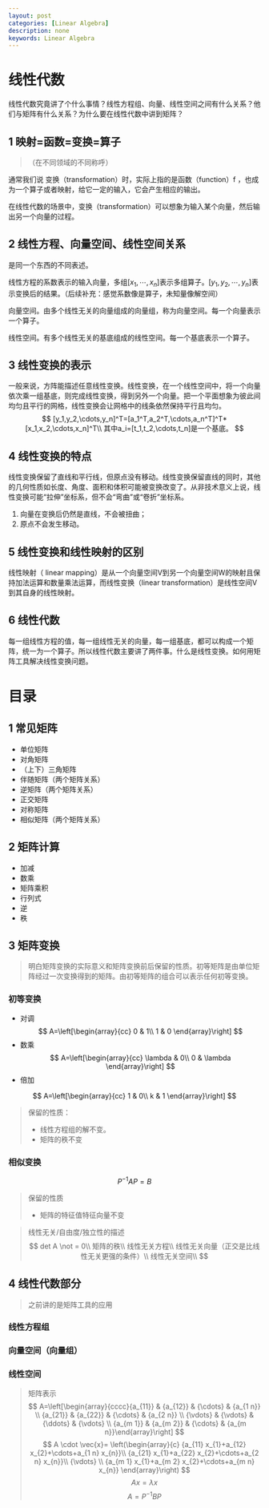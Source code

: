 ```yaml
---
layout: post
categories: [Linear Algebra]
description: none
keywords: Linear Algebra
---
```

# 线性代数
线性代数究竟讲了个什么事情？线性方程组、向量、线性空间之间有什么关系？他们与矩阵有什么关系？为什么要在线性代数中讲到矩阵？
## 1 映射=函数=变换=算子

> （在不同领域的不同称呼）

通常我们说 变换（transformation）时，实际上指的是函数（function）f  ，也成为一个算子或者映射，给它一定的输入，它会产生相应的输出。

在线性代数的场景中，变换（transformation）可以想象为输入某个向量，然后输出另一个向量的过程。


## 2 线性方程、向量空间、线性空间关系

是同一个东西的不同表述。

线性方程的系数表示的输入向量，多组$[x_1,\cdots,x_n]$表示多组算子。$[y_1,y_2,\cdots,y_n]$表示变换后的结果。（后续补充：感觉系数像是算子，未知量像解空间）

向量空间。由多个线性无关的向量组成的向量组，称为向量空间。每一个向量表示一个算子。

线性空间。有多个线性无关的基底组成的线性空间。每一个基底表示一个算子。

## 3 线性变换的表示

一般来说，方阵能描述任意线性变换。线性变换，在一个线性空间中，将一个向量依次乘一组基底，则完成线性变换，得到另外一个向量。把一个平面想象为彼此间均匀且平行的网格，线性变换会让网格中的线条依然保持平行且均匀。
$$
[y_1,y_2,\cdots,y_n]^T=[a_1^T,a_2^T,\cdots,a_n^T]^T*[x_1,x_2,\cdots,x_n]^T\\
其中a_i=[t_1,t_2,\cdots,t_n]是一个基底。
$$


## 4 线性变换的特点

线性变换保留了直线和平行线，但原点没有移动。线性变换保留直线的同时，其他的几何性质如长度、角度、面积和体积可能被变换改变了。从非技术意义上说，线性变换可能“拉伸”坐标系，但不会“弯曲”或“卷折”坐标系。
1. 向量在变换后仍然是直线，不会被扭曲；
2. 原点不会发生移动。

## 5 线性变换和线性映射的区别

线性映射（ linear mapping）是从一个向量空间V到另一个向量空间W的映射且保持加法运算和数量乘法运算，而线性变换（linear transformation）是线性空间V到其自身的线性映射。

## 6 线性代数

每一组线性方程的值，每一组线性无关的向量，每一组基底，都可以构成一个矩阵，统一为一个算子。所以线性代数主要讲了两件事。什么是线性变换。如何用矩阵工具解决线性变换问题。

# 目录

## 1 常见矩阵
* 单位矩阵
* 对角矩阵
* （上下）三角矩阵
* 伴随矩阵（两个矩阵关系）
* 逆矩阵（两个矩阵关系）
* 正交矩阵
* 对称矩阵
* 相似矩阵（两个矩阵关系）


## 2 矩阵计算
* 加减
* 数乘
* 矩阵乘积
* 行列式
* 逆
* 秩

## 3 矩阵变换
> 明白矩阵变换的实际意义和矩阵变换前后保留的性质。初等矩阵是由单位矩阵经过一次变换得到的矩阵。由初等矩阵的组合可以表示任何初等变换。


### 初等变换
* 对调
  $$
  A=\left[\begin{array}{cc}
  0 & 1\\
  1 & 0
  \end{array}\right]
  $$
* 数乘
  $$
  A=\left[\begin{array}{cc}
  \lambda & 0\\
  0 & \lambda
  \end{array}\right]
  $$
* 倍加


$$
A=\left[\begin{array}{cc}
1 & 0\\
k & 1
\end{array}\right]
$$


> 保留的性质：
> * 线性方程组的解不变。
> * 矩阵的秩不变


### 相似变换
$$
P^{-1}AP=B
$$

> 保留的性质
> * 矩阵的特征值特征向量不变

> 线性无关/自由度/独立性的描述
> $$
det A \not = 0\\
矩阵的秩\\
线性无关方程\\
线性无关向量（正交是比线性无关更强的条件）\\
线性无关空间\\
> $$

## 4 线性代数部分
> 之前讲的是矩阵工具的应用

### 线性方程组

### 向量空间（向量组）

### 线性空间

> 矩阵表示
> $$
A=\left[\begin{array}{cccc}{a_{11}} & {a_{12}} & {\cdots} & {a_{1 n}} \\ {a_{21}} & {a_{22}} & {\cdots} & {a_{2 n}} \\ {\vdots} & {\vdots} & {\ddots} & {\vdots} \\ {a_{m 1}} & {a_{m 2}} & {\cdots} & {a_{m n}}\end{array}\right]
> $$
> $$
A \cdot \vec{x}=
\left(\begin{array}{c}
{a_{11} x_{1}+a_{12} x_{2}+\cdots+a_{1 n} x_{n}}\\
{a_{21} x_{1}+a_{22} x_{2}+\cdots+a_{2 n} x_{n}}\\
{\vdots} \\
{a_{m 1} x_{1}+a_{m 2} x_{2}+\cdots+a_{m n} x_{n}}
\end{array}\right)
> $$
> $$
A x=\lambda x
> $$
> $$
A=P^{-1} B P
> $$